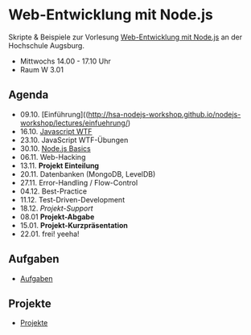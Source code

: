 # Web-Entwicklung mit Node.js

Skripte & Beispiele zur Vorlesung [Web-Entwicklung mit Node.js](http://www.hs-augsburg.de/fakultaet/informatik/studium/wahlpflichtveranstaltung/web_entwicklung/index.html) an der Hochschule Augsburg. 

- Mittwochs 14.00 - 17.10 Uhr 
- Raum W 3.01

## Agenda

- 09.10. [Einführung]((http://hsa-nodejs-workshop.github.io/nodejs-workshop/lectures/einfuehrung/)
- 16.10. [Javascript WTF](http://hsa-nodejs-workshop.github.io/nodejs-workshop/lectures/javascript-wtf/)
- 23.10. JavaScript WTF-Übungen
- 30.10. [Node.js Basics](http://hsa-nodejs-workshop.github.io/nodejs-workshop/lectures/nodejs-basics/)
- 06.11. Web-Hacking
- 13.11. __Projekt Einteilung__
- 20.11. Datenbanken (MongoDB, LevelDB)
- 27.11. Error-Handling / Flow-Control
- 04.12. Best-Practice
- 11.12. Test-Driven-Development
- 18.12. _Projekt-Support_
- 08.01  __Projekt-Abgabe__
- 15.01. __Projekt-Kurzpräsentation__
- 22.01. frei! yeeha!

## Aufgaben

- [Aufgaben](https://github.com/hsa-nodejs-workshop/aufgaben-ws-13-14)


## Projekte

- [Projekte](https://github.com/hsa-nodejs-workshop/Projekte)
